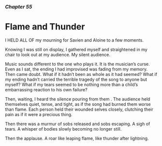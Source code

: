 ### *Chapter 55* 

# Flame and Thunder

I HELD ALL OF my mourning for Savien and Aloine to a few moments.

Knowing I was still on display, I gathered myself and straightened in my chair to look out at my audience. My silent audience.

Music sounds different to the one who plays it. It is the musician’s curse. Even as I sat, the ending I had improvised was fading from my memory. Then came doubt. What if it hadn’t been as whole as it had seemed? What if my ending hadn’t carried the terrible tragedy of the song to anyone but myself? What if my tears seemed to be nothing more than a child’s embarrassing reaction to his own failure?

Then, waiting, I heard the silence pouring from them . The audience held themselves quiet, tense, and tight, as if the song had burned them worse than flame. Each person held their wounded selves closely, clutching their pain as if it were a precious thing.

Then there was a murmur of sobs released and sobs escaping. A sigh of tears. A whisper of bodies slowly becoming no longer still.

Then the applause. A roar like leaping flame, like thunder after lightning.
